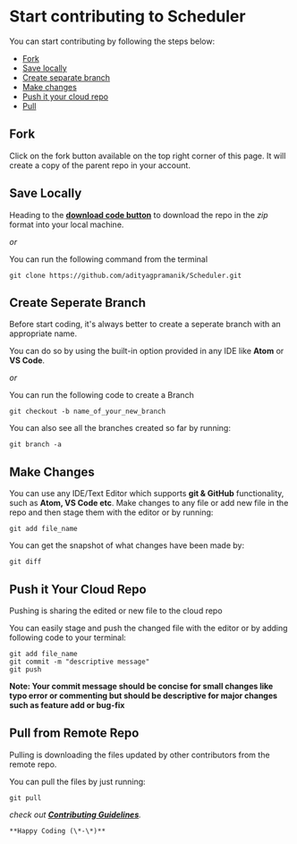 # Start contributing to Scheduler

You can start contributing by following the steps below:

 - [Fork](#fork)
 - [Save locally](#local)
 - [Create separate branch](#issue)
 - [Make changes](#make)
 - [Push it your cloud repo](#push)
 - [Pull](#pull)

## <a name="fork"></a> Fork
Click on the fork button available on the top right corner of this page.
It will create a copy of the parent repo in your account.

## <a name="local"></a> Save Locally
Heading to the **[download code button][down]** to download the repo in the *zip* format into your local machine.

*or*

You can run the following command from the terminal
```shell
git clone https://github.com/adityagpramanik/Scheduler.git
```

## <a name="issue"></a> Create Seperate Branch
Before start coding, it's always better to create a seperate branch with an appropriate name.

You can do so by using the built-in option provided in any IDE like **Atom** or **VS Code**.

*or*

You can run the following code to create a Branch
```shell
git checkout -b name_of_your_new_branch
```

You can also see all the branches created so far by running:
```shell
git branch -a
```

## <a name="make"></a> Make Changes
You can use any IDE/Text Editor which supports **git & GitHub** functionality, such as **Atom, VS Code etc**.
Make changes to any file or add new file in the repo and then stage them with the editor or by running:
```shell
git add file_name
```

You can get the snapshot of what changes have been made by:
```shell
git diff
```
## <a name="make"></a> Push it Your Cloud Repo
Pushing is sharing the edited or new file to the cloud repo

You can easily stage and push the changed file with the editor or by adding following code to your terminal:
```shell
git add file_name
git commit -m "descriptive message"
git push
```

**Note: Your commit message should be concise for small changes like typo error or commenting but should be descriptive for major changes such as feature add or bug-fix**

## <a name="pull"></a> Pull from Remote Repo
Pulling is downloading the files updated by other contributors from the remote repo.

You can pull the files by just running:
```shell
git pull
```

*check out **[Contributing Guidelines][contri]**.*


`**Happy Coding (\*-\*)**`

[github]: https://github.com/adityagpramanik/Scheduler
[contri]: /Contributing.md
[contri]: /Contributing.md
[down]: https://github.com/adityagpramanik/Scheduler/archive/master.zip
